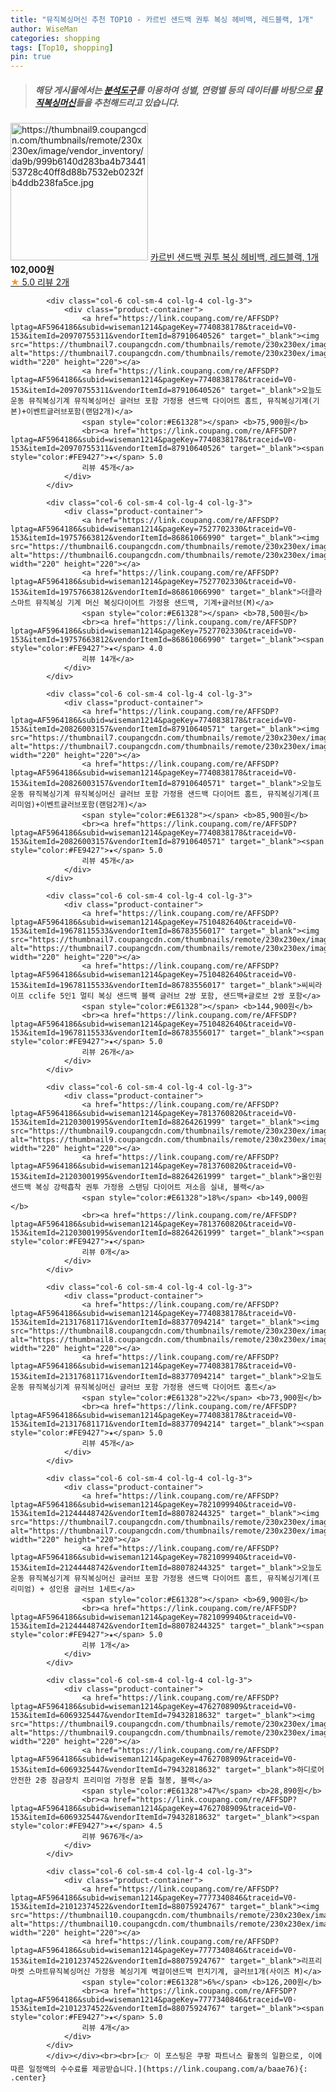 ```yaml
---
title: "뮤직복싱머신 추천 TOP10 - 카르빈 샌드백 권투 복싱 헤비백, 레드블랙, 1개"
author: WiseMan
categories: shopping
tags: [Top10, shopping]
pin: true
---
```


> ##### 해당 게시물에서는 [**분석도구**](https://itemscout.io/)를 이용하여 **성별**, **연령별** 등의 데이터를 바탕으로 [**뮤직복싱머신**](https://link.coupang.com/a/baae76)들을 추천해드리고 있습니다.
<div class="container"><div class="row">
            <div class="col-6 col-sm-4 col-lg-4 col-lg-3">
                <div class="product-container">
                    <a href="https://link.coupang.com/re/AFFSDP?lptag=AF5964186&subid=wiseman1214&pageKey=6197171368&traceid=V0-153&itemId=20683366251&vendorItemId=79543198754" target="_blank"><img src="https://thumbnail9.coupangcdn.com/thumbnails/remote/230x230ex/image/vendor_inventory/da9b/999b6140d283ba4b7344153728c40ff8d88b7532eb0232fb4ddb238fa5ce.jpg" alt="https://thumbnail9.coupangcdn.com/thumbnails/remote/230x230ex/image/vendor_inventory/da9b/999b6140d283ba4b7344153728c40ff8d88b7532eb0232fb4ddb238fa5ce.jpg" width="220" height="220"></a>
                    <a href="https://link.coupang.com/re/AFFSDP?lptag=AF5964186&subid=wiseman1214&pageKey=6197171368&traceid=V0-153&itemId=20683366251&vendorItemId=79543198754" target="_blank">카르빈 샌드백 권투 복싱 헤비백, 레드블랙, 1개</a>
                    <span style="color:#E61328"></span> <b>102,000원</b>
                    <br><a href="https://link.coupang.com/re/AFFSDP?lptag=AF5964186&subid=wiseman1214&pageKey=6197171368&traceid=V0-153&itemId=20683366251&vendorItemId=79543198754" target="_blank"><span style="color:#FE9427">★</span> 5.0
                    리뷰 2개</a>
                </div>
            </div>
            
            <div class="col-6 col-sm-4 col-lg-4 col-lg-3">
                <div class="product-container">
                    <a href="https://link.coupang.com/re/AFFSDP?lptag=AF5964186&subid=wiseman1214&pageKey=7740838178&traceid=V0-153&itemId=20970755311&vendorItemId=87910640526" target="_blank"><img src="https://thumbnail7.coupangcdn.com/thumbnails/remote/230x230ex/image/vendor_inventory/80fa/f893c9d92d421a1589b3a29288bc87cd02c4e5ee3fea947b8c8119d5af84.png" alt="https://thumbnail7.coupangcdn.com/thumbnails/remote/230x230ex/image/vendor_inventory/80fa/f893c9d92d421a1589b3a29288bc87cd02c4e5ee3fea947b8c8119d5af84.png" width="220" height="220"></a>
                    <a href="https://link.coupang.com/re/AFFSDP?lptag=AF5964186&subid=wiseman1214&pageKey=7740838178&traceid=V0-153&itemId=20970755311&vendorItemId=87910640526" target="_blank">오늘도운동 뮤직복싱기계 뮤직복싱머신 글러브 포함 가정용 샌드백 다이어트 홈트, 뮤직복싱기계(기본)+이벤트글러브포함(랜덤2개)</a>
                    <span style="color:#E61328"></span> <b>75,900원</b>
                    <br><a href="https://link.coupang.com/re/AFFSDP?lptag=AF5964186&subid=wiseman1214&pageKey=7740838178&traceid=V0-153&itemId=20970755311&vendorItemId=87910640526" target="_blank"><span style="color:#FE9427">★</span> 5.0
                    리뷰 45개</a>
                </div>
            </div>
            
            <div class="col-6 col-sm-4 col-lg-4 col-lg-3">
                <div class="product-container">
                    <a href="https://link.coupang.com/re/AFFSDP?lptag=AF5964186&subid=wiseman1214&pageKey=7527702330&traceid=V0-153&itemId=19757663812&vendorItemId=86861066990" target="_blank"><img src="https://thumbnail6.coupangcdn.com/thumbnails/remote/230x230ex/image/vendor_inventory/3d44/119b88486df76eb83352f86e50e07e9c3c48be51b4dd0f64aed8d1493fb4.png" alt="https://thumbnail6.coupangcdn.com/thumbnails/remote/230x230ex/image/vendor_inventory/3d44/119b88486df76eb83352f86e50e07e9c3c48be51b4dd0f64aed8d1493fb4.png" width="220" height="220"></a>
                    <a href="https://link.coupang.com/re/AFFSDP?lptag=AF5964186&subid=wiseman1214&pageKey=7527702330&traceid=V0-153&itemId=19757663812&vendorItemId=86861066990" target="_blank">더클라 스마트 뮤직복싱 기계 머신 복싱다이어트 가정용 샌드백, 기계+글러브(M)</a>
                    <span style="color:#E61328"></span> <b>78,500원</b>
                    <br><a href="https://link.coupang.com/re/AFFSDP?lptag=AF5964186&subid=wiseman1214&pageKey=7527702330&traceid=V0-153&itemId=19757663812&vendorItemId=86861066990" target="_blank"><span style="color:#FE9427">★</span> 4.0
                    리뷰 14개</a>
                </div>
            </div>
            
            <div class="col-6 col-sm-4 col-lg-4 col-lg-3">
                <div class="product-container">
                    <a href="https://link.coupang.com/re/AFFSDP?lptag=AF5964186&subid=wiseman1214&pageKey=7740838178&traceid=V0-153&itemId=20826003157&vendorItemId=87910640571" target="_blank"><img src="https://thumbnail7.coupangcdn.com/thumbnails/remote/230x230ex/image/vendor_inventory/80fa/f893c9d92d421a1589b3a29288bc87cd02c4e5ee3fea947b8c8119d5af84.png" alt="https://thumbnail7.coupangcdn.com/thumbnails/remote/230x230ex/image/vendor_inventory/80fa/f893c9d92d421a1589b3a29288bc87cd02c4e5ee3fea947b8c8119d5af84.png" width="220" height="220"></a>
                    <a href="https://link.coupang.com/re/AFFSDP?lptag=AF5964186&subid=wiseman1214&pageKey=7740838178&traceid=V0-153&itemId=20826003157&vendorItemId=87910640571" target="_blank">오늘도운동 뮤직복싱기계 뮤직복싱머신 글러브 포함 가정용 샌드백 다이어트 홈트, 뮤직복싱기계(프리미엄)+이벤트글러브포함(랜덤2개)</a>
                    <span style="color:#E61328"></span> <b>85,900원</b>
                    <br><a href="https://link.coupang.com/re/AFFSDP?lptag=AF5964186&subid=wiseman1214&pageKey=7740838178&traceid=V0-153&itemId=20826003157&vendorItemId=87910640571" target="_blank"><span style="color:#FE9427">★</span> 5.0
                    리뷰 45개</a>
                </div>
            </div>
            
            <div class="col-6 col-sm-4 col-lg-4 col-lg-3">
                <div class="product-container">
                    <a href="https://link.coupang.com/re/AFFSDP?lptag=AF5964186&subid=wiseman1214&pageKey=7510482640&traceid=V0-153&itemId=19678115533&vendorItemId=86783556017" target="_blank"><img src="https://thumbnail7.coupangcdn.com/thumbnails/remote/230x230ex/image/vendor_inventory/896d/725e75e412f6e54cfba8c2e89ed37cb27e1565ae8a048c2a009671f68013.png" alt="https://thumbnail7.coupangcdn.com/thumbnails/remote/230x230ex/image/vendor_inventory/896d/725e75e412f6e54cfba8c2e89ed37cb27e1565ae8a048c2a009671f68013.png" width="220" height="220"></a>
                    <a href="https://link.coupang.com/re/AFFSDP?lptag=AF5964186&subid=wiseman1214&pageKey=7510482640&traceid=V0-153&itemId=19678115533&vendorItemId=86783556017" target="_blank">씨씨라이프 cclife 5인1 멀티 복싱 샌드백 블랙 글러브 2쌍 포함, 샌드백+글로브 2쌍 포함</a>
                    <span style="color:#E61328"></span> <b>144,900원</b>
                    <br><a href="https://link.coupang.com/re/AFFSDP?lptag=AF5964186&subid=wiseman1214&pageKey=7510482640&traceid=V0-153&itemId=19678115533&vendorItemId=86783556017" target="_blank"><span style="color:#FE9427">★</span> 5.0
                    리뷰 26개</a>
                </div>
            </div>
            
            <div class="col-6 col-sm-4 col-lg-4 col-lg-3">
                <div class="product-container">
                    <a href="https://link.coupang.com/re/AFFSDP?lptag=AF5964186&subid=wiseman1214&pageKey=7813760820&traceid=V0-153&itemId=21203001995&vendorItemId=88264261999" target="_blank"><img src="https://thumbnail9.coupangcdn.com/thumbnails/remote/230x230ex/image/vendor_inventory/cc33/9d16b5dc88ea261ea038eb7fd4ca1f6290504ad822cb055ed3345c1a8f50.jpg" alt="https://thumbnail9.coupangcdn.com/thumbnails/remote/230x230ex/image/vendor_inventory/cc33/9d16b5dc88ea261ea038eb7fd4ca1f6290504ad822cb055ed3345c1a8f50.jpg" width="220" height="220"></a>
                    <a href="https://link.coupang.com/re/AFFSDP?lptag=AF5964186&subid=wiseman1214&pageKey=7813760820&traceid=V0-153&itemId=21203001995&vendorItemId=88264261999" target="_blank">올인원샌드백 복싱 강력흡착 권투 가정용 스탠딩 다이어트 저소음 실내, 블랙</a>
                    <span style="color:#E61328">18%</span> <b>149,000원</b>
                    <br><a href="https://link.coupang.com/re/AFFSDP?lptag=AF5964186&subid=wiseman1214&pageKey=7813760820&traceid=V0-153&itemId=21203001995&vendorItemId=88264261999" target="_blank"><span style="color:#FE9427">★</span> 
                    리뷰 0개</a>
                </div>
            </div>
            
            <div class="col-6 col-sm-4 col-lg-4 col-lg-3">
                <div class="product-container">
                    <a href="https://link.coupang.com/re/AFFSDP?lptag=AF5964186&subid=wiseman1214&pageKey=7740838178&traceid=V0-153&itemId=21317681171&vendorItemId=88377094214" target="_blank"><img src="https://thumbnail8.coupangcdn.com/thumbnails/remote/230x230ex/image/vendor_inventory/d39f/2cc8f3a28eb2566fa14ba031dd852f946d4b89a3002c24bc22827647336a.jpg" alt="https://thumbnail8.coupangcdn.com/thumbnails/remote/230x230ex/image/vendor_inventory/d39f/2cc8f3a28eb2566fa14ba031dd852f946d4b89a3002c24bc22827647336a.jpg" width="220" height="220"></a>
                    <a href="https://link.coupang.com/re/AFFSDP?lptag=AF5964186&subid=wiseman1214&pageKey=7740838178&traceid=V0-153&itemId=21317681171&vendorItemId=88377094214" target="_blank">오늘도운동 뮤직복싱기계 뮤직복싱머신 글러브 포함 가정용 샌드백 다이어트 홈트</a>
                    <span style="color:#E61328">22%</span> <b>73,900원</b>
                    <br><a href="https://link.coupang.com/re/AFFSDP?lptag=AF5964186&subid=wiseman1214&pageKey=7740838178&traceid=V0-153&itemId=21317681171&vendorItemId=88377094214" target="_blank"><span style="color:#FE9427">★</span> 5.0
                    리뷰 45개</a>
                </div>
            </div>
            
            <div class="col-6 col-sm-4 col-lg-4 col-lg-3">
                <div class="product-container">
                    <a href="https://link.coupang.com/re/AFFSDP?lptag=AF5964186&subid=wiseman1214&pageKey=7821099940&traceid=V0-153&itemId=21244448742&vendorItemId=88078244325" target="_blank"><img src="https://thumbnail7.coupangcdn.com/thumbnails/remote/230x230ex/image/vendor_inventory/f740/e75bc321a3ba44609d5f3cd62c5a9e7986e83bc9b43302160ff6919e9454.jpg" alt="https://thumbnail7.coupangcdn.com/thumbnails/remote/230x230ex/image/vendor_inventory/f740/e75bc321a3ba44609d5f3cd62c5a9e7986e83bc9b43302160ff6919e9454.jpg" width="220" height="220"></a>
                    <a href="https://link.coupang.com/re/AFFSDP?lptag=AF5964186&subid=wiseman1214&pageKey=7821099940&traceid=V0-153&itemId=21244448742&vendorItemId=88078244325" target="_blank">오늘도운동 뮤직복싱기계 뮤직복싱머신 글러브 포함 가정용 샌드백 다이어트 홈트, 뮤직복싱기계(프리미엄) + 성인용 글러브 1세트</a>
                    <span style="color:#E61328"></span> <b>69,900원</b>
                    <br><a href="https://link.coupang.com/re/AFFSDP?lptag=AF5964186&subid=wiseman1214&pageKey=7821099940&traceid=V0-153&itemId=21244448742&vendorItemId=88078244325" target="_blank"><span style="color:#FE9427">★</span> 5.0
                    리뷰 1개</a>
                </div>
            </div>
            
            <div class="col-6 col-sm-4 col-lg-4 col-lg-3">
                <div class="product-container">
                    <a href="https://link.coupang.com/re/AFFSDP?lptag=AF5964186&subid=wiseman1214&pageKey=4762708909&traceid=V0-153&itemId=6069325447&vendorItemId=79432818632" target="_blank"><img src="https://thumbnail9.coupangcdn.com/thumbnails/remote/230x230ex/image/vendor_inventory/e44e/383022157fd6bf1214d5a63bdd9be174d9fa7c16c2087d07060e745e11fa.png" alt="https://thumbnail9.coupangcdn.com/thumbnails/remote/230x230ex/image/vendor_inventory/e44e/383022157fd6bf1214d5a63bdd9be174d9fa7c16c2087d07060e745e11fa.png" width="220" height="220"></a>
                    <a href="https://link.coupang.com/re/AFFSDP?lptag=AF5964186&subid=wiseman1214&pageKey=4762708909&traceid=V0-153&itemId=6069325447&vendorItemId=79432818632" target="_blank">하디로어 안전한 2중 잠금장치 프리미엄 가정용 문틀 철봉, 블랙</a>
                    <span style="color:#E61328">47%</span> <b>28,890원</b>
                    <br><a href="https://link.coupang.com/re/AFFSDP?lptag=AF5964186&subid=wiseman1214&pageKey=4762708909&traceid=V0-153&itemId=6069325447&vendorItemId=79432818632" target="_blank"><span style="color:#FE9427">★</span> 4.5
                    리뷰 9676개</a>
                </div>
            </div>
            
            <div class="col-6 col-sm-4 col-lg-4 col-lg-3">
                <div class="product-container">
                    <a href="https://link.coupang.com/re/AFFSDP?lptag=AF5964186&subid=wiseman1214&pageKey=7777340846&traceid=V0-153&itemId=21012374522&vendorItemId=88075924767" target="_blank"><img src="https://thumbnail10.coupangcdn.com/thumbnails/remote/230x230ex/image/vendor_inventory/909b/5790f94b8b66857551ac212feac31ed8e80a22f48db29ee2a494762ce420.png" alt="https://thumbnail10.coupangcdn.com/thumbnails/remote/230x230ex/image/vendor_inventory/909b/5790f94b8b66857551ac212feac31ed8e80a22f48db29ee2a494762ce420.png" width="220" height="220"></a>
                    <a href="https://link.coupang.com/re/AFFSDP?lptag=AF5964186&subid=wiseman1214&pageKey=7777340846&traceid=V0-153&itemId=21012374522&vendorItemId=88075924767" target="_blank">리프리마켓 스마트뮤직복싱머신 가정용 복싱기계 벽걸이샌드백 펀치기계, 글러브1개(사이즈 M)</a>
                    <span style="color:#E61328">6%</span> <b>126,200원</b>
                    <br><a href="https://link.coupang.com/re/AFFSDP?lptag=AF5964186&subid=wiseman1214&pageKey=7777340846&traceid=V0-153&itemId=21012374522&vendorItemId=88075924767" target="_blank"><span style="color:#FE9427">★</span> 5.0
                    리뷰 4개</a>
                </div>
            </div>
            </div></div><br><br>[👉 이 포스팅은 쿠팡 파트너스 활동의 일환으로, 이에 따른 일정액의 수수료를 제공받습니다.](https://link.coupang.com/a/baae76){: .center}